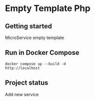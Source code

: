 # Empty Template Php



## Getting started

MicroService empty template

## Run in Docker Compose

```
docker compose up --build -d
http://localhost
```

## Project status
Add new service

